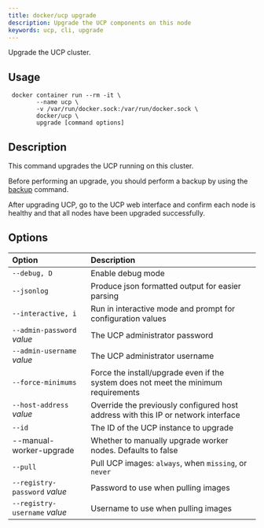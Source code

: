 ```yaml
---
title: docker/ucp upgrade
description: Upgrade the UCP components on this node
keywords: ucp, cli, upgrade
---
```


Upgrade the UCP cluster.

## Usage

```
 docker container run --rm -it \
        --name ucp \
        -v /var/run/docker.sock:/var/run/docker.sock \
        docker/ucp \
        upgrade [command options]
```

## Description

This command upgrades the UCP running on this cluster.

Before performing an upgrade, you should perform a backup by using the
[backup](backup.md) command.

After upgrading UCP, go to the UCP web interface and confirm each node is
healthy and that all nodes have been upgraded successfully.


## Options

| Option                        | Description                                                                         |
|:------------------------------|:------------------------------------------------------------------------------------|
| `--debug, D`                  | Enable debug mode                                                                   |
| `--jsonlog`                   | Produce json formatted output for easier parsing                                    |
| `--interactive, i`            | Run in interactive mode and prompt for configuration values                         |
| `--admin-password` *value*    | The UCP administrator password                                                      |
| `--admin-username` *value*    | The UCP administrator username                                                      |
| `--force-minimums`            | Force the install/upgrade even if the system does not meet the minimum requirements |
| `--host-address` *value*      | Override the previously configured host address with this IP or network interface   |
| `--id`                        | The ID of the UCP instance to upgrade                                               |
|  --manual-worker-upgrade      | Whether to manually upgrade worker nodes. Defaults to false                         |
| `--pull`                      | Pull UCP images: `always`, when `missing`, or `never`                               |
| `--registry-password` *value* | Password to use when pulling images                                                 |
| `--registry-username` *value* | Username to use when pulling images                                                 |
